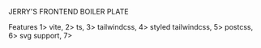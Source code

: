 JERRY'S FRONTEND BOILER PLATE

Features
1> vite,
2> ts,
3> tailwindcss,
4> styled tailwindcss,
5> postcss,
6> svg support,
7> 
